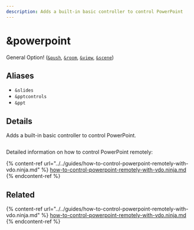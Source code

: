 ```yaml
---
description: Adds a built-in basic controller to control PowerPoint
---
```


# \&powerpoint

General Option! ([`&push`](../../source-settings/push.md), [`&room`](../../general-settings/room.md), [`&view`](../view-parameters/view.md), [`&scene`](../view-parameters/scene.md))

## Aliases

* `&slides`
* `&pptcontrols`
* `&ppt`

## Details

Adds a built-in basic controller to control PowerPoint.

<div align="left">

<figure><img src="../../.gitbook/assets/image (18) (3).png" alt=""><figcaption></figcaption></figure>

</div>

Detailed information on how to control PowerPoint remotely:

{% content-ref url="../../guides/how-to-control-powerpoint-remotely-with-vdo.ninja.md" %}
[how-to-control-powerpoint-remotely-with-vdo.ninja.md](../../guides/how-to-control-powerpoint-remotely-with-vdo.ninja.md)
{% endcontent-ref %}

## Related

{% content-ref url="../../guides/how-to-control-powerpoint-remotely-with-vdo.ninja.md" %}
[how-to-control-powerpoint-remotely-with-vdo.ninja.md](../../guides/how-to-control-powerpoint-remotely-with-vdo.ninja.md)
{% endcontent-ref %}

